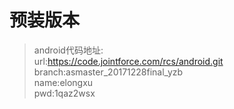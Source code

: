 # 预装版本
> android代码地址:</br>
> url:https://code.jointforce.com/rcs/android.git</br>
> branch:asmaster_20171228final_yzb</br>
> name:elongxu</br>
> pwd:1qaz2wsx</br>
